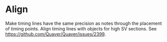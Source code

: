 # Align
Make timing lines have the same precision as notes through the placement of timing points. Align timing lines with objects for high SV sections.
See https://github.com/Quaver/Quaver/issues/2399.
